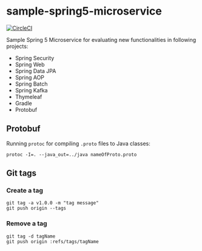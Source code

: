 # sample-spring5-microservice

[![CircleCI](https://circleci.com/gh/rieckpil/sample-spring5-microservice/tree/master.svg?style=svg)](https://circleci.com/gh/rieckpil/sample-spring5-microservice/tree/master)

Sample Spring 5 Microservice for evaluating new functionalities in following projects:

* Spring Security
* Spring Web
* Spring Data JPA
* Spring AOP
* Spring Batch
* Spring Kafka
* Thymeleaf
* Gradle
* Protobuf

## Protobuf

Running `protoc` for compiling `.proto` files to Java classes:

```
protoc -I=. --java_out=../java nameOfProto.proto
```

## Git tags

### Create a tag

```
git tag -a v1.0.0 -m "tag message"
git push origin --tags
```

### Remove a tag

```
git tag -d tagName
git push origin :refs/tags/tagName
```
